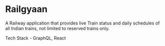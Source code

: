# Railgyaan
A Railway application that provides live Train status and daily schedules of all Indian trains, not limited to reserved trains only.

Tech Stack - GraphQL, React
